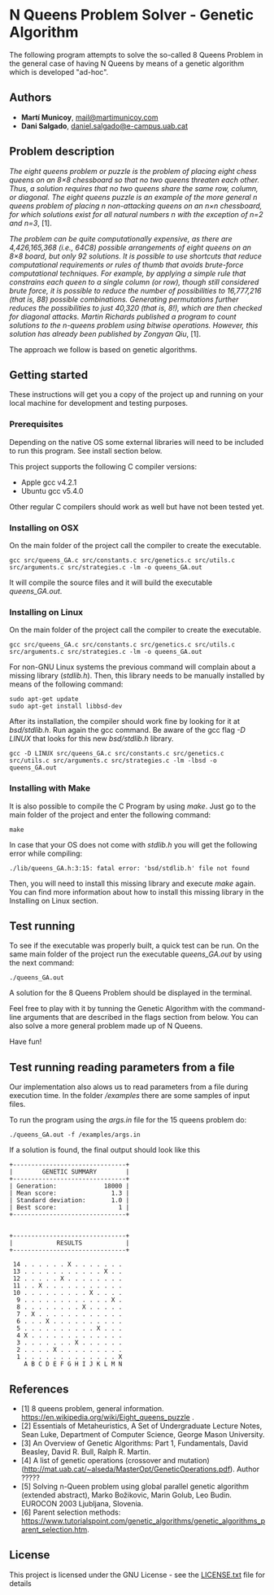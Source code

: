 # N Queens Problem Solver - Genetic Algorithm

The following program attempts to solve the so-called 8 Queens Problem in the general case of having N Queens by means of a genetic algorithm which is developed "ad-hoc".

## Authors
* **Martí Municoy**, mail@martimunicoy.com
* **Dani Salgado**, daniel.salgado@e-campus.uab.cat

## Problem description

*The eight queens problem or puzzle is the problem of placing eight chess queens on an 8×8 chessboard so that no two queens threaten each other. Thus, a solution requires that no two queens share the same row, column, or diagonal. The eight queens puzzle is an example of the more general n queens problem of placing n non-attacking queens on an n×n chessboard, for which solutions exist for all natural numbers n with the exception of n=2 and n=3*, [1].

*The problem can be quite computationally expensive, as there are 4,426,165,368 (i.e., 64C8) possible arrangements of eight queens on an 8×8 board, but only 92 solutions. It is possible to use shortcuts that reduce computational requirements or rules of thumb that avoids brute-force computational techniques. For example, by applying a simple rule that constrains each queen to a single column (or row), though still considered brute force, it is possible to reduce the number of possibilities to 16,777,216 (that is, 88) possible combinations. Generating permutations further reduces the possibilities to just 40,320 (that is, 8!), which are then checked for diagonal attacks.
Martin Richards published a program to count solutions to the n-queens problem using bitwise operations. However, this solution has already been published by Zongyan Qiu*, [1].

The approach we follow is based on genetic algorithms.

## Getting started
These instructions will get you a copy of the project up and running on your local machine for development and testing purposes.

### Prerequisites
Depending on the native OS some external libraries will need to be included to run this program. See install section below.

This project supports the following C compiler versions:
* Apple gcc v4.2.1
* Ubuntu gcc v5.4.0

Other regular C compilers should work as well but have not been tested yet.

### Installing on OSX
On the main folder of the project call the compiler to create the executable.

```
gcc src/queens_GA.c src/constants.c src/genetics.c src/utils.c src/arguments.c src/strategies.c -lm -o queens_GA.out
```

It will compile the source files and it will build the executable _queens_GA.out_.

### Installing on Linux
On the main folder of the project call the compiler to create the executable.

```
gcc src/queens_GA.c src/constants.c src/genetics.c src/utils.c src/arguments.c src/strategies.c -lm -o queens_GA.out
```

For non-GNU Linux systems the previous command will complain about a missing library (_stdlib.h_). Then, this library needs to be manually installed by means of the following command:
```
sudo apt-get update
sudo apt-get install libbsd-dev
```

After its installation, the compiler should work fine by looking for it at _bsd/stdlib.h_. Run again the gcc command. Be aware of the gcc flag _-D LINUX_ that looks for this new _bsd/stdlib.h_ library.

```
gcc -D LINUX src/queens_GA.c src/constants.c src/genetics.c src/utils.c src/arguments.c src/strategies.c -lm -lbsd -o queens_GA.out
```

### Installing with Make
It is also possible to compile the C Program by using _make_. Just go to the main folder of the project and enter the following command:

```
make
```

In case that your OS does not come with _stdlib.h_ you will get the following error while compiling:

```
./lib/queens_GA.h:3:15: fatal error: 'bsd/stdlib.h' file not found
```

Then, you will need to install this missing library and execute _make_ again. You can find more information about how to install this missing library in the Installing on Linux section.

## Test running
To see if the executable was properly built, a quick test can be run. On the same main folder of the project run the executable _queens_GA.out_ by using the next command:

```
./queens_GA.out
```

A solution for the 8 Queens Problem should be displayed in the terminal.

Feel free to play with it by tunning the Genetic Algorithm with the command-line arguments that are described in the flags section from below. You can also solve a more general problem made up of N Queens.

Have fun!

## Test running reading parameters from a file

Our implementation also alows us to read parameters from a file during execution time.
In the folder */examples* there are some samples of input files.

To run the program using the *args.in* file for the 15 queens problem do:

```
./queens_GA.out -f /examples/args.in
```

If a solution is found, the final output should look like this

```
+-------------------------------+
|        GENETIC SUMMARY        |
+-------------------------------+
| Generation:             18000 |
| Mean score:               1.3 |
| Standard deviation:       1.0 |
| Best score:                 1 |
+-------------------------------+


+-------------------------------+
|            RESULTS            |
+-------------------------------+

 14 . . . . . . X . . . . . . .
 13 . . . . . . . . . . . X . .
 12 . . . . . X . . . . . . . .
 11 . . X . . . . . . . . . . .
 10 . . . . . . . . . X . . . .
  9 . . . . . . . . . . . . X .
  8 . . . . . . . . X . . . . .
  7 . X . . . . . . . . . . . .
  6 . . . X . . . . . . . . . .
  5 . . . . . . . . . . X . . .
  4 X . . . . . . . . . . . . .
  3 . . . . . . . X . . . . . .
  2 . . . . X . . . . . . . . .
  1 . . . . . . . . . . . . . X
    A B C D E F G H I J K L M N

```


## References
* [1] 8 queens problem, general information. https://en.wikipedia.org/wiki/Eight_queens_puzzle .
* [2] Essentials of Metaheuristics, A Set of Undergraduate Lecture Notes, Sean Luke, Department of Computer Science, George Mason University.
* [3] An Overview of Genetic Algorithms: Part 1, Fundamentals, David Beasley, David R. Bull, Ralph R. Martin.
* [4] A list of genetic operations (crossover and mutation) (http://mat.uab.cat/~alseda/MasterOpt/GeneticOperations.pdf). Author ?????
* [5] Solving n-Queen problem using global parallel genetic algorithm (extended abstract), Marko Božikovic, Marin Golub, Leo Budin. EUROCON 2003 Ljubljana, Slovenia.
* [6] Parent selection methods: https://www.tutorialspoint.com/genetic_algorithms/genetic_algorithms_parent_selection.htm.


## License
This project is licensed under the GNU License - see the [LICENSE.txt](LICENSE.txt) file for details
